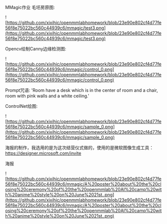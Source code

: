 MMagic作业
毛坯房原图:


![https://github.com/xixihic/openmmlabhomework/blob/23e90e802cf4d77fe56f8e75022bc560c44939c6/mmagic/test3.png](https://github.com/xixihic/openmmlabhomework/blob/23e90e802cf4d77fe56f8e75022bc560c44939c6/mmagic/test3.png)

Opencv绘制Canny边缘检测图:


![https://github.com/xixihic/openmmlabhomework/blob/23e90e802cf4d77fe56f8e75022bc560c44939c6/mmagic/control_0.png](https://github.com/xixihic/openmmlabhomework/blob/23e90e802cf4d77fe56f8e75022bc560c44939c6/mmagic/control_0.png)

Prompt咒语: 'Room have a desk which is in the center of room and a chair, room with pink walls and a white ceiling.'

ControlNet绘图:


![https://github.com/xixihic/openmmlabhomework/blob/23e90e802cf4d77fe56f8e75022bc560c44939c6/mmagic/sample_0.png](https://github.com/xixihic/openmmlabhomework/blob/23e90e802cf4d77fe56f8e75022bc560c44939c6/mmagic/sample_0.png)

海报的制作，我选用的是为这次结营仪式做的，使用的是微软图像生成工具：https://designer.microsoft.com/invite

海报


![https://github.com/xixihic/openmmlabhomework/blob/23e90e802cf4d77fe56f8e75022bc560c44939c6/mmagic/A%20poster%20about%20the%20closing%20ceremony%20of%20the%20openmmlab%20AI%20camp%20with%20anime%20style%20on%20June%2021st..png](https://github.com/xixihic/openmmlabhomework/blob/23e90e802cf4d77fe56f8e75022bc560c44939c6/mmagic/A%20poster%20about%20the%20closing%20ceremony%20of%20the%20openmmlab%20AI%20camp%20with%20anime%20style%20on%20June%2021st..png)
